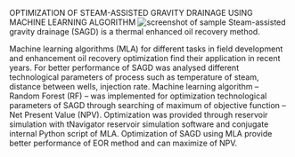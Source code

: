 OPTIMIZATION OF STEAM-ASSISTED GRAVITY DRAINAGE USING MACHINE LEARNING ALGORITHM
![screenshot of sample](http://webdesign.ru.net/images/Heydon_min.jpg)
Steam-assisted gravity drainage (SAGD) is a thermal enhanced oil recovery method.

Machine learning algorithms (MLA) for different tasks in field development and enhancement oil recovery optimization find their application in recent years. For better performance of SAGD was analysed different technological parameters of process such as temperature of steam, distance between wells, injection rate. Machine learning algorithm – Random Forest (RF) – was implemented for optimization technological parameters of SAGD through searching of maximum of objective function – Net Present Value (NPV). Optimization was provided through reservoir simulation with tNavigator reservoir simulation software and conjugate internal Python script of MLA. Optimization of SAGD using MLA provide better performance of EOR method and can maximize of NPV.
